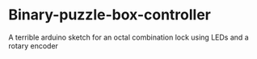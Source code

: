 # Binary-puzzle-box-controller
A terrible arduino sketch for an octal combination lock using LEDs and a rotary encoder
